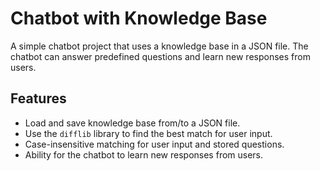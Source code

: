 # Chatbot with Knowledge Base

A simple chatbot project that uses a knowledge base in a JSON file. The chatbot can answer predefined questions and learn new responses from users.

## Features

- Load and save knowledge base from/to a JSON file.
- Use the `difflib` library to find the best match for user input.
- Case-insensitive matching for user input and stored questions.
- Ability for the chatbot to learn new responses from users.